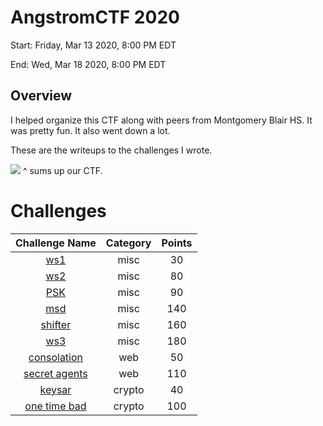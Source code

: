 # AngstromCTF 2020
Start: Friday, Mar 13 2020, 8:00 PM EDT

End: Wed, Mar 18 2020, 8:00 PM EDT

## Overview
I helped organize this CTF along with peers from Montgomery Blair HS. It was pretty fun. It also went down a lot.

These are the writeups to the challenges I wrote.


![](https://i.imgur.com/Y5m6VDV.png)
^ sums up our CTF.

# Challenges
| Challenge Name | Category | Points |
|:-:|:-:|:-:|
|[ws1](misc/ws1.md)|misc|30|
|[ws2](misc/ws2.md)|misc|80|
|[PSK](misc/PSK.md)|misc|90|
|[msd](misc/msd.md)|misc|140|
|[shifter](misc/shifter.md)|misc|160|
|[ws3](misc/ws3.md)|misc|180|
|[consolation](web/consolation.md)|web|50|
|[secret agents](web/secret-agents.md)|web|110|
|[keysar](crypto/keysar.md)|crypto|40|
|[one time bad](crypto/one-time-bad.md)|crypto|100|
